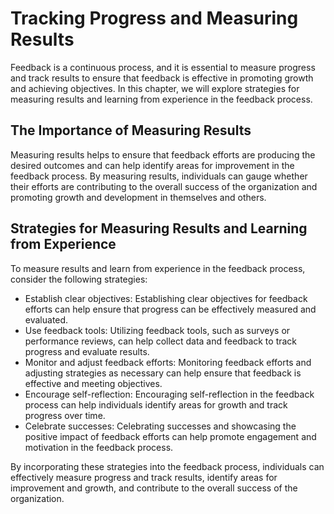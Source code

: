 Tracking Progress and Measuring Results
==================================================================================================

Feedback is a continuous process, and it is essential to measure progress and track results to ensure that feedback is effective in promoting growth and achieving objectives. In this chapter, we will explore strategies for measuring results and learning from experience in the feedback process.

The Importance of Measuring Results
-----------------------------------

Measuring results helps to ensure that feedback efforts are producing the desired outcomes and can help identify areas for improvement in the feedback process. By measuring results, individuals can gauge whether their efforts are contributing to the overall success of the organization and promoting growth and development in themselves and others.

Strategies for Measuring Results and Learning from Experience
-------------------------------------------------------------

To measure results and learn from experience in the feedback process, consider the following strategies:

* Establish clear objectives: Establishing clear objectives for feedback efforts can help ensure that progress can be effectively measured and evaluated.
* Use feedback tools: Utilizing feedback tools, such as surveys or performance reviews, can help collect data and feedback to track progress and evaluate results.
* Monitor and adjust feedback efforts: Monitoring feedback efforts and adjusting strategies as necessary can help ensure that feedback is effective and meeting objectives.
* Encourage self-reflection: Encouraging self-reflection in the feedback process can help individuals identify areas for growth and track progress over time.
* Celebrate successes: Celebrating successes and showcasing the positive impact of feedback efforts can help promote engagement and motivation in the feedback process.

By incorporating these strategies into the feedback process, individuals can effectively measure progress and track results, identify areas for improvement and growth, and contribute to the overall success of the organization.
